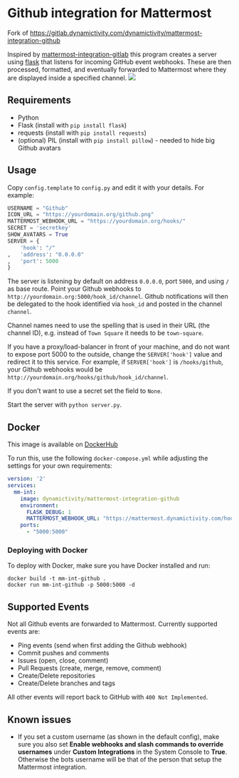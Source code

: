 # Github integration for Mattermost

Fork of https://gitlab.dynamictivity.com/dynamictivity/mattermost-integration-github

Inspired by [mattermost-integration-gitlab](https://github.com/NotSqrt/mattermost-integration-gitlab) this program creates a server using [flask](https://github.com/mitsuhiko/flask) that listens for incoming GitHub event webhooks. These are then processed, formatted, and eventually forwarded to Mattermost where they are displayed inside a specified channel.
![](preview.png)

## Requirements
- Python
- Flask (install with `pip install flask`)
- requests (install with `pip install requests`)
- (optional) PIL (install with `pip install pillow`) - needed to hide big Github avatars

## Usage
Copy `config.template` to `config.py` and edit it with your details. For example:

```python
USERNAME = "Github"
ICON_URL = "https://yourdomain.org/github.png"
MATTERMOST_WEBHOOK_URL = "https://yourdomain.org/hooks/"
SECRET = 'secretkey'
SHOW_AVATARS = True
SERVER = {
    'hook': "/"
,   'address': "0.0.0.0"
,   'port': 5000
}
```

The server is listening by default on address `0.0.0.0`, port `5000`, and
using `/` as base route.
Point your Github webhooks to `http://yourdomain.org:5000/hook_id/channel`.
Github notifications will then be delegated to the hook identified via `hook_id` and
posted in the channel `channel`.

Channel names need to use the spelling that is used in their URL (the channel ID), e.g. instead
of `Town Square` it needs to be `town-square`.

If you have a proxy/load-balancer in front of your machine, and do not want to
expose port 5000 to the outside, change the `SERVER['hook']` value and redirect it
to this service.
For example, if `SERVER['hook']` is `/hooks/github`, your Github webhooks
would be `http://yourdomain.org/hooks/github/hook_id/channel`.

If you don't want to use a secret set the field to `None`.

Start the server with `python server.py`.

## Docker

This image is available on [DockerHub](https://hub.docker.com/r/dynamictivity/mattermost-integration-github/)

To run this, use the following `docker-compose.yml` while adjusting the settings for your own requirements:

```yaml
version: '2'
services:
  mm-int:
    image: dynamictivity/mattermost-integration-github
    environment:
      FLASK_DEBUG: 1
      MATTERMOST_WEBHOOK_URL: "https://mattermost.dynamictivity.com/hooks/"
    ports:
      - "5000:5000"
```

### Deploying with Docker

To deploy with Docker, make sure you have Docker installed and run:

```
docker build -t mm-int-github .
docker run mm-int-github -p 5000:5000 -d
```


## Supported Events

Not all Github events are forwarded to Mattermost. Currently supported events are:

* Ping events (send when first adding the Github webhook)
* Commit pushes and comments
* Issues (open, close, comment)
* Pull Requests (create, merge, remove, comment)
* Create/Delete repositories
* Create/Delete branches and tags

All other events will report back to GitHub with `400 Not Implemented`.

## Known issues

- If you set a custom username (as shown in the default config), make sure you also set **Enable webhooks and slash commands to override usernames** under **Custom Integrations** in the System Console to **True**. Otherwise the bots username will be that of the person that setup the Mattermost integration.
